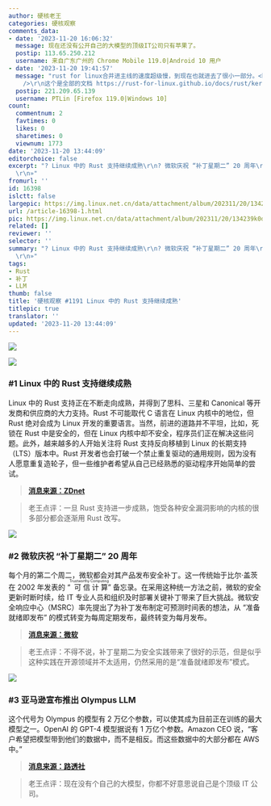 ```yaml
---
author: 硬核老王
categories: 硬核观察
comments_data:
- date: '2023-11-20 16:06:32'
  message: 现在还没有公开自己的大模型的顶级IT公司只有苹果了。
  postip: 113.65.250.212
  username: 来自广东广州的 Chrome Mobile 119.0|Android 10 用户
- date: '2023-11-20 19:41:57'
  message: "rust for linux合并进主线的速度超级慢，到现在也就进去了很小一部分。<br />\r\n这个是主线的文档 https://rust-for-linux.github.io/docs/v6.6-rc2/kernel/<br
    />\r\n这个是全部的文档 https://rust-for-linux.github.io/docs/rust/kernel/"
  postip: 221.209.65.139
  username: PTLin [Firefox 119.0|Windows 10]
count:
  commentnum: 2
  favtimes: 0
  likes: 0
  sharetimes: 0
  viewnum: 1773
date: '2023-11-20 13:44:09'
editorchoice: false
excerpt: "? Linux 中的 Rust 支持继续成熟\r\n? 微软庆祝 “补丁星期二” 20 周年\r\n? 亚马逊宣布推出 Olympus LLM\r\n»
  \r\n»"
fromurl: ''
id: 16398
islctt: false
largepic: https://img.linux.net.cn/data/attachment/album/202311/20/134239k0degs09690064tt.jpg
url: /article-16398-1.html
pic: https://img.linux.net.cn/data/attachment/album/202311/20/134239k0degs09690064tt.jpg.thumb.jpg
related: []
reviewer: ''
selector: ''
summary: "? Linux 中的 Rust 支持继续成熟\r\n? 微软庆祝 “补丁星期二” 20 周年\r\n? 亚马逊宣布推出 Olympus LLM\r\n»
  \r\n»"
tags:
- Rust
- 补丁
- LLM
thumb: false
title: '硬核观察 #1191 Linux 中的 Rust 支持继续成熟'
titlepic: true
translator: ''
updated: '2023-11-20 13:44:09'
---
```


![](https://img.linux.net.cn/data/attachment/album/202311/20/134239k0degs09690064tt.jpg)


![](https://img.linux.net.cn/data/attachment/album/202311/20/134308zk4lltyacu7hfb8t.png)


### #1 Linux 中的 Rust 支持继续成熟


Linux 中的 Rust 支持正在不断走向成熟，并得到了思科、三星和 Canonical 等开发商和供应商的大力支持。Rust 不可能取代 C 语言在 Linux 内核中的地位，但 Rust 绝对会成为 Linux 开发的重要语言。当然，前进的道路并不平坦，比如，死锁在 Rust 中是安全的，但在 Linux 内核中却不安全，程序员们正在解决这些问题。此外，越来越多的人开始关注将 Rust 支持反向移植到 Linux 的长期支持（LTS）版本中。Rust 开发者也会打破一个禁止重复驱动的通用规则，因为没有人愿意重复造轮子，但一些维护者希望从自己已经熟悉的驱动程序开始简单的尝试。



> 
> **[消息来源：ZDnet](https://www.zdnet.com/article/rust-in-linux-where-we-are-and-where-were-going-next/)**
> 
> 
> 



> 
> 老王点评：一旦 Rust 支持进一步成熟，饱受各种安全漏洞影响的内核的很多部分都会逐渐用 Rust 改写。
> 
> 
> 


![](https://img.linux.net.cn/data/attachment/album/202311/20/134329xgnjjls9d4ajlu2w.png)


### #2 微软庆祝 “补丁星期二” 20 周年


每个月的第二个周二，微软都会对其产品发布安全补丁。这一传统始于比尔·盖茨在 2002 年发表的 “<ruby> 可信计算 <rt>  Trustworthy Computing </rt></ruby>” 备忘录。在采用这种统一方法之前，微软的安全更新时断时续，给 IT 专业人员和组织及时部署关键补丁带来了巨大挑战。微软安全响应中心（MSRC）率先提出了为补丁发布制定可预测时间表的想法，从 “准备就绪即发布” 的模式转变为每周定期发布，最终转变为每月发布。



> 
> **[消息来源：微软](https://msrc.microsoft.com/blog/2023/11/reflecting-on-20-years-of-patch-tuesday)**
> 
> 
> 



> 
> 老王点评：不得不说，补丁星期二为安全实践带来了很好的示范，但是似乎这种实践在开源领域并不太适用，仍然采用的是“准备就绪即发布”模式。
> 
> 
> 


![](https://img.linux.net.cn/data/attachment/album/202311/20/134348dyfpysjzhzyvyzyn.png)


### #3 亚马逊宣布推出 Olympus LLM


这个代号为 Olympus 的模型有 2 万亿个参数，可以使其成为目前正在训练的最大模型之一。OpenAI 的 GPT-4 模型据说有 1 万亿个参数。Amazon CEO 说，“客户希望把模型带到他们的数据中，而不是相反。而这些数据中的大部分都在 AWS 中。”



> 
> **[消息来源：路透社](https://www.reuters.com/technology/amazon-sets-new-team-trains-ambitious-ai-model-codenamed-olympus-sources-2023-11-08/)**
> 
> 
> 



> 
> 老王点评：现在没有个自己的大模型，你都不好意思说自己是个顶级 IT 公司。
> 
> 
>